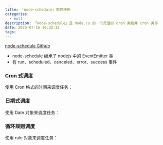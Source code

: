 ```yaml
---
title: 「node-schedule」库的使用
categories:
  - null
description: 「node-schedule」是 Node.js 的一个灵活的 cron 类和非 cron 类作业调度器。它允许您计划作业（任意函数）在特定日期执行，并具有可选的重复规则。它在任何给定时间只使用一个计时器（而不是每秒/每分钟重新评估即将到来的作业）。
date: 2025-07-16 10:32:12
tags:
---
```


[node-schedule Github](https://github.com/node-schedule/node-schedule)

- node-schedule 继承了 nodejs 中的 EventEmitter 类
- 有 run、scheduled、canceled、error、success 事件

### Cron 式调度

使用 Cron 格式的时间来调度任务：  

### 日期式调度

使用 Date 对象来调度任务：

### 循环规则调度

使用 rule 对象来调度任务：